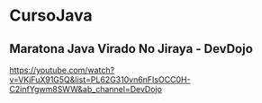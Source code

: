 # CursoJava
## Maratona Java Virado No Jiraya  - DevDojo

https://youtube.com/watch?v=VKjFuX91G5Q&list=PL62G310vn6nFIsOCC0H-C2infYgwm8SWW&ab_channel=DevDojo
